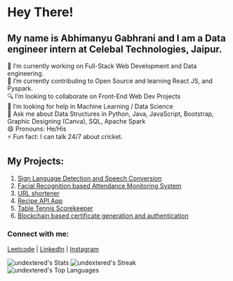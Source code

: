 # Hey There!
## My name is Abhimanyu Gabhrani and I am a Data engineer intern at Celebal Technologies, Jaipur.
🔭 I’m currently working on Full-Stack Web Development and Data engineering. <br>
🌱 I’m currently contributing to Open Source and learning React JS, and Pyspark. <br>
🔍 I’m looking to collaborate on Front-End Web Dev Projects <br>
🤔 I’m looking for help in Machine Learning / Data Science <br>
💬 Ask me about Data Structures in Python, Java, JavaScript, Bootstrap, Graphic Designing (Canva), SQL, Apache Spark <br>
😄 Pronouns: He/His <br>
⚡ Fun fact: I can talk 24/7 about cricket. <br>

## My Projects:

1. <a href = "https://github.com/undextered/Sign-Language-Detection-and-Speech-Conversion" target="_blank">Sign Language Detection and Speech Conversion </a>
2. <a href = "https://github.com/undextered/Attendance-Monitoring-System" target="_blank">Facial Recognition based Attendance Monitoring System</a>
3. <a href = "https://github.com/undextered/URLShortener" target="_blank">URL shortener</a>
4. <a href = "https://github.com/undextered/Recipe-App">Recipe API App</a>
5. <a href = "https://github.com/undextered/Table-Tennis-ScoreKeeper"> Table Tennis Scorekeeper </a>
6. <a href = "https://github.com/undextered/SIH2023"> Blockchain based certificate generation and authentication </a>

### Connect with me:
<a href = "https://leetcode.com/u/undextered/">Leetcode</a> |
<a href = "https://www.linkedin.com/in/abhimanyu-gabhrani/">LinkedIn</a> |
<a href = "https://www.instagram.com/abhimanyu_gabhrani">Instagram</a>

![undextered's Stats](https://github-readme-stats.vercel.app/api?username=undextered&theme=tokyonight&show_icons=true&hide_border=false&count_private=true)
![undextered's Streak](https://github-readme-streak-stats.herokuapp.com/?user=undextered&theme=tokyonight&hide_border=false)
![undextered's Top Languages](https://github-readme-stats.vercel.app/api/top-langs/?username=undextered&theme=tokyonight&show_icons=true&hide_border=false&layout=compact)

